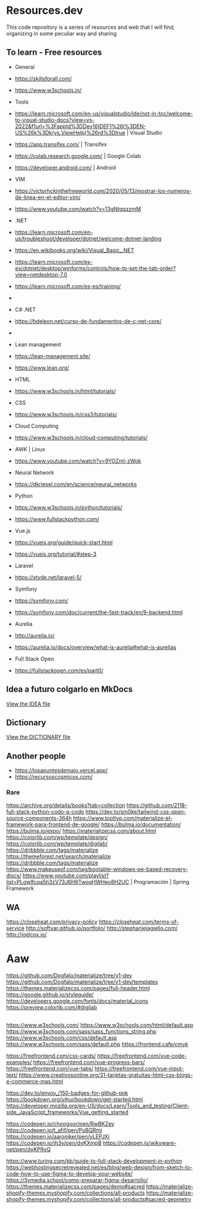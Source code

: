 # Resources.dev
This code repository is a series of resources and web that I will find, organizing in some peculiar way and sharing

## To learn - Free resources
- General
- https://skillsforall.com/
- https://www.w3schools.in/

- Tools
- https://learn.microsoft.com/en-us/visualstudio/ide/not-in-toc/welcome-to-visual-studio-docs?view=vs-2022&f1url=%3FappId%3DDev16IDEF1%26l%3DEN-US%26k%3Dk(vs.ViewHelp)%26rd%3Dtrue | Visual Studio

- https://app.transifex.com/ | Transifex

- https://colab.research.google.com/ | Google Colab

- https://developer.android.com/ | Android

- VIM
- https://victorhckinthefreeworld.com/2020/05/13/mostrar-los-numeros-de-linea-en-el-editor-vim/
- https://www.youtube.com/watch?v=13gNtgqzzmM

- .NET
- https://learn.microsoft.com/en-us/troubleshoot/developer/dotnet/welcome-dotnet-landing
- https://en.wikibooks.org/wiki/Visual_Basic_.NET
- https://learn.microsoft.com/es-es/dotnet/desktop/winforms/controls/how-to-set-the-tab-order?view=netdesktop-7.0
- https://learn.microsoft.com/es-es/training/
- 

- C# .NET
- https://hdeleon.net/curso-de-fundamentos-de-c-net-core/
- 

- Lean management
- https://lean-management.site/
- https://www.lean.org/

- HTML
- https://www.w3schools.in/html/tutorials/
    
- CSS
- https://www.w3schools.in/css3/tutorials/
    
- Cloud Computing
- https://www.w3schools.in/cloud-computing/tutorials/

- AWK | Linux
- https://www.youtube.com/watch?v=9YOZmI-zWok

- Neural Network
- https://dkriesel.com/en/science/neural_networks

- Python
- https://www.w3schools.in/python/tutorials/
- https://www.fullstackpython.com/

- Vue.js
- https://vuejs.org/guide/quick-start.html
- https://vuejs.org/tutorial/#step-3

- Laravel
- https://styde.net/laravel-5/

- Symfony
- https://symfony.com/
- https://symfony.com/doc/current/the-fast-track/en/9-backend.html

- Aurelia
- http://aurelia.io/
- https://aurelia.io/docs/overview/what-is-aurelia#what-is-aurelias

- Full Stack Open
- https://fullstackopen.com/es/part0/

## Idea a futuro colgarlo en MkDocs

[View the IDEA file](https://github.com/loboGuardian/Resources.dev/blob/main/IDEA.md)

## Dictionary

[View the DICTIONARY file](https://github.com/loboGuardian/Resources.dev/blob/main/DICTIONARY.md)

## Another people
- https://losapuntesdemajo.vercel.app/
- https://recursoscosmicos.com/

### Rare
https://archive.org/details/books?tab=collection
https://github.com/2118-full-stack-python-codo-a-codo
https://dev.to/sm0ke/tailwind-css-open-source-components-364h
https://www.tooltyp.com/materialize-el-framework-para-frontend-de-google/
https://bulma.io/documentation/
https://bulma.io/expo/
https://materializecss.com/about.html
https://colorlib.com/wp/template/design/
https://colorlib.com/wp/template/digilab/
https://dribbble.com/tags/materialize
https://themeforest.net/search/materialize
https://dribbble.com/tags/materialize
https://www.makeuseof.com/tag/bootable-windows-pe-based-recovery-discs/
https://www.youtube.com/playlist?list=PLgwlfcqa5h3zV73J6H9TwoqHWHeo8H2UC | Programación | Spring Framework

## WA
https://closeheat.com/privacy-policy
https://closeheat.com/terms-of-service
http://softvar.github.io/portfolio/
http://stephaniejagiello.com/
http://joelcox.io/

# Aaw
https://github.com/Dogfalo/materialize/tree/v1-dev
https://github.com/Dogfalo/materialize/tree/v1-dev/templates
https://themes.materializecss.com/pages/full-header.html
https://google.github.io/styleguide/
https://developers.google.com/fonts/docs/material_icons
https://preview.colorlib.com/#digilab
## 
https://www.w3schools.com/
https://www.w3schools.com/html/default.asp
https://www.w3schools.com/sass/sass_functions_string.php
https://www.w3schools.com/css/default.asp
https://www.w3schools.com/sass/default.php
https://frontend.cafe/cmyk

https://freefrontend.com/css-cards/
https://freefrontend.com/vue-code-examples/
https://freefrontend.com/vue-progress-bars/
https://freefrontend.com/vue-tabs/
https://freefrontend.com/vue-input-text/
https://www.creativosonline.org/31-tarjetas-gratuitas-html-css-blogs-e-commerce-mas.html

https://dev.to/envoy_/150-badges-for-github-pnk
https://bookdown.org/yihui/bookdown/get-started.html
https://developer.mozilla.org/en-US/docs/Learn/Tools_and_testing/Client-side_JavaScript_frameworks/Vue_getting_started

https://codepen.io/choogoor/pen/RwBKZey
https://codepen.io/t_afif/pen/PoBQRmj
https://codepen.io/aaroniker/pen/yLEPJXj
https://codepen.io/jh3y/pen/dyKXmpB
https://codepen.io/wikyware-net/pen/dyKPRxQ

https://www.turing.com/kb/guide-to-full-stack-development-in-python
https://webhostingsecretrevealed.net/es/blog/web-design/from-sketch-to-code-how-to-use-figma-to-develop-your-website/
https://3ymedia.school/como-preparar-figma-desarrollo/
https://themes.materializecss.com/pages/demo#sacred
https://materialize-shopify-themes.myshopify.com/collections/all-products
https://materialize-shopify-themes.myshopify.com/collections/all-products#sacred-geometry